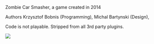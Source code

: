 Zombie Car Smasher, a game created in 2014

Authors
Krzysztof Bobnis (Programming),
Michal Bartynski (Design),


Code is not playable. Stripped from all 3rd party plugins.



![](docs/zcs.gif)







